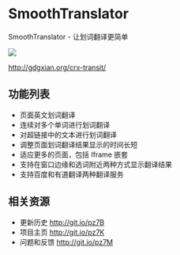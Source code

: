 # SmoothTranslator

SmoothTranslator - 让划词翻译更简单

<a href="https://chrome.google.com/webstore/detail/transit/pfjipfdmbpbkcadkdpmacdcefoohagdc"><img src="https://camo.githubusercontent.com/334b4f665751356b1f4afb758f8ddde55b9c71b8/68747470733a2f2f7261772e6769746875622e636f6d2f476f6f676c654368726f6d652f6368726f6d652d6170702d73616d706c65732f6d61737465722f74727969746e6f77627574746f6e5f736d616c6c2e706e67" border="0" /></a>

http://gdgxian.org/crx-transit/

## 功能列表

- 页面英文划词翻译
- 连续对多个单词进行划词翻译
- 对超链接中的文本进行划词翻译
- 调整页面划词翻译结果显示的时间长短
- 适应更多的页面，包括 Iframe 嵌套
- 支持在窗口边缘和选词附近两种方式显示翻译结果
- 支持百度和有道翻译两种翻译服务

## 相关资源

- 更新历史 http://git.io/pz7B
- 项目主页 http://git.io/pz7K
- 问题和反馈 http://git.io/pz7M
